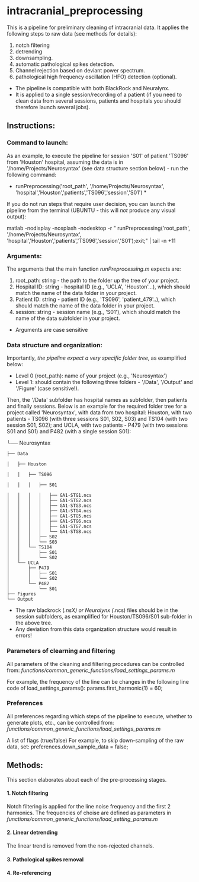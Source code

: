 # intracranial_preprocessing

This is a pipeline for preliminary cleaning of intracranial data. It applies the following steps to raw data (see methods for details):
1. notch filtering
2. detrending
3. downsampling.
4. automatic pathological spikes detection. 
5. Channel rejection based on deviant power spectrum.
6. pathological high frequency oscillation (HFO) detection (optional).

- The pipeline is compatible with both BlackRock and Neuralynx.
- It is applied to a single session/recording of a patient (if you need to clean data from several sessions, patients and hospitals you should therefore launch several jobs). 

## Instructions:

### Command to launch:
As an example, to execute the pipeline for session 'S01' of patient 'TS096' from 'Houston' hospital, assuming the data is in '/home/Projects/Neurosyntax' (see data structure section below) - run the following command:

* runPreprocessing('root_path', '/home/Projects/Neurosyntax', 'hospital','Houston','patients','TS096','session','S01') *

If you do not run steps that require user decision, you can launch the pipeline from the terminal (UBUNTU - this will *not* produce any visual output): 

matlab -nodisplay -nosplash -nodesktop -r " runPreprocessing('root_path', '/home/Projects/Neurosyntax', 'hospital','Houston','patients','TS096','session','S01');exit;" | tail -n +11


### Arguments:
The arguments that the main function *runPreprocessing.m* expects are:
1. root_path: string - the path to the folder up the tree of your project.
2. Hospital ID: string - hospital ID (e.g., 'UCLA', 'Houston'...), which should match the name of the data folder in your project.
3. Patient ID: string - patient ID (e.g., 'TS096', 'patient_479'..), which should match the name of the data folder in your project.
4. session: string - session name (e.g., 'S01'), which should match the name of the data subfolder in your project. 

- Arguments are case sensitive

### Data structure and organization:
Importantly, *the pipeline expect a very specific folder tree*, as examplified below:
- Level 0 (root_path): name of your project (e.g., 'Neurosyntax')
- Level 1: should contain the following three folders - '/Data', '/Output' and '/Figure' (case sensitive!).

Then, the '/Data' subfolder has hospital names as subfolder, then patients and finally sessions.
Below is an example for the required folder tree for a project called 'Neurosyntax', with data from two hospital: Houston, with two patients - TS096 (with three sessions S01, S02, S03) and TS104 (with two session S01, S02); and UCLA, with two patients - P479 (with two sessions S01 and S01) and P482 (with a single session S01):

└── Neurosyntax

    ├── Data

    │   ├── Houston

    │   │   ├── TS096

    │   │   │   ├── S01

    │   │   │   │   ├── GA1-STG1.ncs
    │   │   │   │   ├── GA1-STG2.ncs
    │   │   │   │   ├── GA1-STG3.ncs
    │   │   │   │   ├── GA1-STG4.ncs
    │   │   │   │   ├── GA1-STG5.ncs
    │   │   │   │   ├── GA1-STG6.ncs
    │   │   │   │   ├── GA1-STG7.ncs
    │   │   │   │   └── GA1-STG8.ncs
    │   │   │   ├── S02
    │   │   │   └── S03
    │   │   └── TS104
    │   │       ├── S01
    │   │       └── S02
    │   └── UCLA
    │       ├── P479
    │       │   ├── S01
    │       │   └── S02
    │       └── P482
    │           └── S01
    ├── Figures
    └── Output

- The raw blackrock (*.nsX) or Neuralynx (*.ncs) files should be in the session subfolders, as examplified for Houston/TS096/S01 sub-folder in the above tree.
- Any deviation from this data organization structure would result in errors!

### Parameters of clearning and filtering
All parameters of the cleaning and filtering procedures can be controlled from:
*functions/common_generic_functions/load_settings_params.m*

For example, the frequency of the line can be changes in the following line code of load_settings_params():
params.first_harmonic{1} = 60;

### Preferences
All preferences regarding which steps of the pipeline to execute, whether to generate plots, etc., can be controlled from:
*functions/common_generic_functions/load_settings_params.m*

A list of flags (true/false) 
For example, to skip down-sampling of the raw data, set:
preferences.down_sample_data = false;

## Methods:
This section elaborates about each of the pre-processing stages.

#### 1. Notch filtering
Notch filtering is applied for the line noise frequency and the first 2 harmonics.
The frequencies of choise are defined as parameters in
 *functions/common_generic_functions/load_setting_params.m*

#### 2. Linear detrending
The linear trend is removed from the non-rejected channels.

#### 3. Pathological spikes removal



#### 4. Re-referencing

